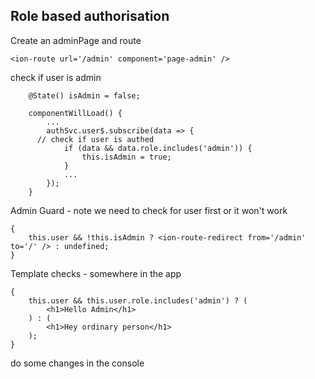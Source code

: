 ## Role based authorisation

Create an adminPage and route

```tsx
<ion-route url='/admin' component='page-admin' />
```

check if user is admin

```tsx
	@State() isAdmin = false;

	componentWillLoad() {
		...
		authSvc.user$.subscribe(data => {
      // check if user is authed
			if (data && data.role.includes('admin')) {
				this.isAdmin = true;
			}
			...
		});
	}
```

Admin Guard - note we need to check for user first or it won't work

```tsx
{
	this.user && !this.isAdmin ? <ion-route-redirect from='/admin' to='/' /> : undefined;
}
```

Template checks - somewhere in the app

```tsx
{
	this.user && this.user.role.includes('admin') ? (
		<h1>Hello Admin</h1>
	) : (
		<h1>Hey ordinary person</h1>
	);
}
```

do some changes in the console
